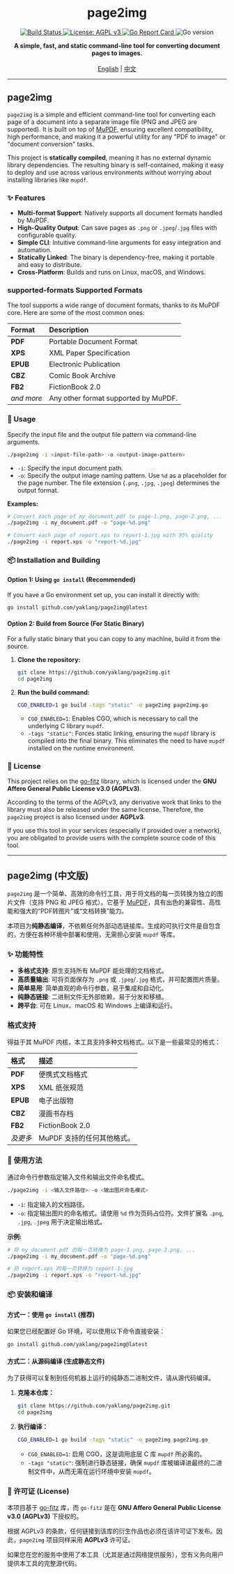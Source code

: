 <div align="center">
  <h1>page2img</h1>
</div>

<div align="center">
  <a href="https://github.com/yaklang/page2img/actions/workflows/build.yml">
    <img src="https://github.com/yaklang/page2img/actions/workflows/build.yml/badge.svg" alt="Build Status">
  </a>
  <a href="https://www.gnu.org/licenses/agpl-3.0">
    <img src="https://img.shields.io/badge/License-AGPL%20v3-blue.svg" alt="License: AGPL v3">
  </a>
  <a href="https://goreportcard.com/report/github.com/yaklang/page2img">
    <img src="https://goreportcard.com/badge/github.com/yaklang/page2img" alt="Go Report Card">
  </a>
  <img src="https://img.shields.io/badge/go-1.22-blue.svg" alt="Go version">
</div>

<p align="center">
  <b>A simple, fast, and static command-line tool for converting document pages to images.</b>
  <br />
  <br />
  <a href="#page2img">English</a> | <a href="#page2img-中文版">中文</a>
</p>

---

## page2img

`page2img` is a simple and efficient command-line tool for converting each page of a document into a separate image file (PNG and JPEG are supported). It is built on top of [MuPDF](https://mupdf.com/), ensuring excellent compatibility, high performance, and making it a powerful utility for any "PDF to image" or "document conversion" tasks.

This project is **statically compiled**, meaning it has no external dynamic library dependencies. The resulting binary is self-contained, making it easy to deploy and use across various environments without worrying about installing libraries like `mupdf`.

### ✨ Features

- **Multi-format Support**: Natively supports all document formats handled by MuPDF.
- **High-Quality Output**: Can save pages as `.png` or `.jpeg`/`.jpg` files with configurable quality.
- **Simple CLI**: Intuitive command-line arguments for easy integration and automation.
- **Statically Linked**: The binary is dependency-free, making it portable and easy to distribute.
- **Cross-Platform**: Builds and runs on Linux, macOS, and Windows.

### supported-formats Supported Formats

The tool supports a wide range of document formats, thanks to its MuPDF core. Here are some of the most common ones:

| Format | Description |
| :--- | :--- |
| **PDF** | Portable Document Format |
| **XPS** | XML Paper Specification |
| **EPUB** | Electronic Publication |
| **CBZ** | Comic Book Archive |
| **FB2** | FictionBook 2.0 |
| *and more*| Any other format supported by MuPDF. |

### 🚀 Usage

Specify the input file and the output file pattern via command-line arguments.

```bash
./page2img -i <input-file-path> -o <output-image-pattern>
```

- `-i`: Specify the input document path.
- `-o`: Specify the output image naming pattern. Use `%d` as a placeholder for the page number. The file extension (`.png`, `.jpg`, `.jpeg`) determines the output format.

**Examples:**

```bash
# Convert each page of my_document.pdf to page-1.png, page-2.png, ...
./page2img -i my_document.pdf -o "page-%d.png"

# Convert each page of report.xps to report-1.jpg with 95% quality
./page2img -i report.xps -o "report-%d.jpg"
```

### 📦 Installation and Building

#### Option 1: Using `go install` (Recommended)

If you have a Go environment set up, you can install it directly with:

```bash
go install github.com/yaklang/page2img@latest
```

#### Option 2: Build from Source (For Static Binary)

For a fully static binary that you can copy to any machine, build it from the source.

1.  **Clone the repository:**
    ```bash
    git clone https://github.com/yaklang/page2img.git
    cd page2img
    ```

2.  **Run the build command:**
    ```bash
    CGO_ENABLED=1 go build -tags "static" -o page2img page2img.go
    ```
    - `CGO_ENABLED=1`: Enables CGO, which is necessary to call the underlying C library `mupdf`.
    - `-tags "static"`: Forces static linking, ensuring the `mupdf` library is compiled into the final binary. This eliminates the need to have `mupdf` installed on the runtime environment.

### 📜 License

This project relies on the [go-fitz](https://github.com/gen2brain/go-fitz) library, which is licensed under the **GNU Affero General Public License v3.0 (AGPLv3)**.

According to the terms of the AGPLv3, any derivative work that links to the library must also be released under the same license. Therefore, the `page2img` project is also licensed under **AGPLv3**.

If you use this tool in your services (especially if provided over a network), you are obligated to provide users with the complete source code of this tool.

---

## page2img (中文版)

`page2img` 是一个简单、高效的命令行工具，用于将文档的每一页转换为独立的图片文件（支持 PNG 和 JPEG 格式）。它基于 [MuPDF](https://mupdf.com/)，具有出色的兼容性、高性能和强大的“PDF转图片”或“文档转换”能力。

本项目为**纯静态编译**，不依赖任何外部动态链接库。生成的可执行文件是自包含的，方便在各种环境中部署和使用，无需担心安装 `mupdf` 等库。

### ✨ 功能特性

- **多格式支持**: 原生支持所有 MuPDF 能处理的文档格式。
- **高质量输出**: 可将页面保存为 `.png` 或 `.jpeg`/`.jpg` 格式，并可配置图片质量。
- **简单易用**: 简单直观的命令行参数，易于集成和自动化。
- **纯静态链接**: 二进制文件无外部依赖，易于分发和移植。
- **跨平台**: 可在 Linux、macOS 和 Windows 上编译和运行。

### 格式支持

得益于其 MuPDF 内核，本工具支持多种文档格式。以下是一些最常见的格式：

| 格式 | 描述 |
| :--- | :--- |
| **PDF** | 便携式文档格式 |
| **XPS** | XML 纸张规范 |
| **EPUB** | 电子出版物 |
| **CBZ** | 漫画书存档 |
| **FB2** | FictionBook 2.0 |
| *及更多*| MuPDF 支持的任何其他格式。 |

### 🚀 使用方法

通过命令行参数指定输入文件和输出文件命名模式。

```bash
./page2img -i <输入文件路径> -o <输出图片命名模式>
```

- `-i`: 指定输入的文档路径。
- `-o`: 指定输出图片的命名格式。请使用 `%d` 作为页码占位符。文件扩展名 `.png`, `.jpg`, `.jpeg` 用于决定输出格式。

**示例:**

```bash
# 将 my_document.pdf 的每一页转换为 page-1.png, page-2.png, ...
./page2img -i my_document.pdf -o "page-%d.png"

# 将 report.xps 的每一页转换为 report-1.jpg
./page2img -i report.xps -o "report-%d.jpg"
```

### 📦 安装和编译

#### 方式一：使用 `go install` (推荐)

如果您已经配置好 Go 环境，可以使用以下命令直接安装：

```bash
go install github.com/yaklang/page2img@latest
```

#### 方式二：从源码编译 (生成静态文件)

为了获得可以复制到任何机器上运行的纯静态二进制文件，请从源代码编译。

1.  **克隆本仓库：**
    ```bash
    git clone https://github.com/yaklang/page2img.git
    cd page2img
    ```

2.  **执行编译：**
    ```bash
    CGO_ENABLED=1 go build -tags "static" -o page2img page2img.go
    ```
    - `CGO_ENABLED=1`: 启用 CGO，这是调用底层 C 库 `mupdf` 所必需的。
    - `-tags "static"`: 强制进行静态链接，确保 `mupdf` 库被编译进最终的二进制文件中，从而无需在运行环境中安装 `mupdf`。

### 📜 许可证 (License)

本项目基于 [go-fitz](https://github.com/gen2brain/go-fitz) 库，而 `go-fitz` 是在 **GNU Affero General Public License v3.0 (AGPLv3)** 下授权的。

根据 AGPLv3 的条款，任何链接到该库的衍生作品也必须在该许可证下发布。因此，`page2img` 项目同样采用 **AGPLv3** 许可证。

如果您在您的服务中使用了本工具（尤其是通过网络提供服务），您有义务向用户提供本工具的完整源代码。 